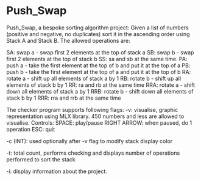 # Push_Swap
Push_Swap, a bespoke sorting algorithm project:
Given a list of numbers (positive and negative, no duplicates) sort it in the ascending order using Stack A and Stack B.
The allowed operations are:

SA:	swap a - swap first 2 elements at the top of stack a
SB:	swap b - swap first 2 elements at the top of stack b
SS:	sa and sb at the same time.
PA:	push a - take the first element at the top of b and put it at the top of a
PB:	push b - take the first element at the top of a and put it at the top of b
RA:	rotate a - shift up all elements of stack a by 1
RB:	rotate b - shift up all elements of stack b by 1
RR:	ra and rb at the same time
RRA:	rotate a - shift down all elements of stack a by 1
RRB:	rotate b - shift down all elements of stack b by 1
RRR:	rra and rrb at the same time

The checker program supports following flags:
-v:		visualise, graphic representation using MLX library. 450 numbers and less are allowed to visualise. Controls:
		SPACE: play/pause
		RIGHT ARROW: when paused, do 1 operation
		ESC: quit

-c (INT):	used optionally after -v flag to modify stack display color

-t:		total count, performs checking and displays number of operations performed to sort the stack

-i:		display information about the project.
